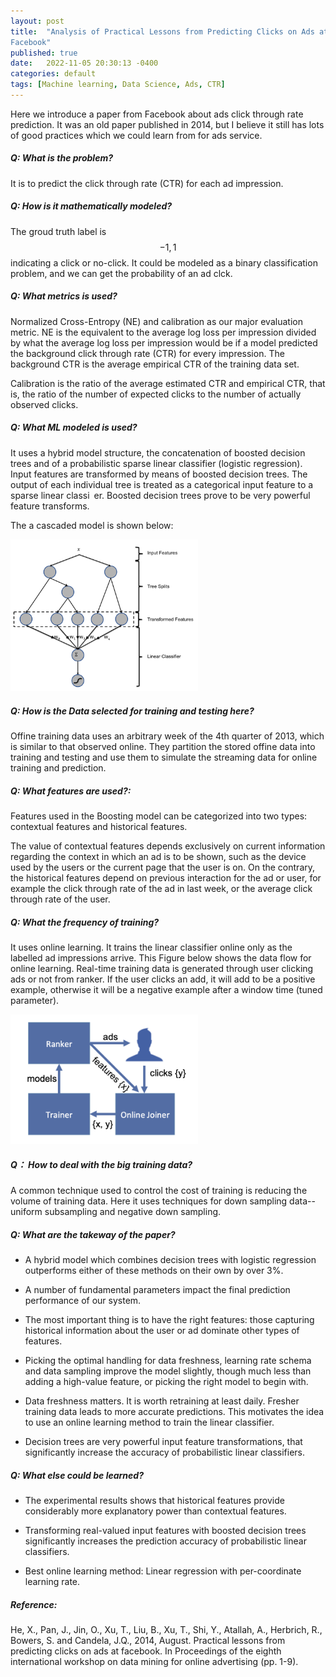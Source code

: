```yaml
---
layout: post
title:  "Analysis of Practical Lessons from Predicting Clicks on Ads at
Facebook"
published: true
date:   2022-11-05 20:30:13 -0400
categories: default
tags: [Machine learning, Data Science, Ads, CTR]
---
```


Here we introduce a paper from Facebook about ads click through rate prediction. It was an old paper published in 2014, but I believe it still has lots of good practices which we could learn from for ads service. 

##### Q: What is the problem?

It is to predict the click through rate (CTR) for each ad impression.

##### Q: How is it mathematically modeled?

The groud truth label is $${-1, 1}$$ indicating a click or no-click. It could be modeled as a binary classification problem, and we can get the probability of an ad clck.


##### Q: What metrics is used?

Normalized Cross-Entropy (NE) and calibration as our major evaluation metric.  NE is the equivalent to the average log loss per impression divided by what the average log loss per impression would be if a model predicted the background click through rate (CTR) for every impression. The background CTR is the average empirical CTR of the training data set.

Calibration is the ratio of the average estimated CTR and empirical CTR, that is, the ratio of the number of expected clicks to the number of actually observed clicks.


##### Q: What ML modeled is used?

It uses a hybrid model structure, the concatenation of boosted decision trees and of a probabilistic
sparse linear classifier (logistic regression). 
Input features are transformed by means of boosted decision trees. The output of each individual tree is treated as a
categorical input feature to a sparse linear classi er. Boosted decision trees prove to be very powerful
feature transforms.

The a cascaded model is shown below: 

<img src="/assets/images/2022-11-06/ads_ctr_facebook/Hybrid_model_structure.png" width="300">


##### Q: How is the Data selected for training and testing here?

Offine training data uses an arbitrary week of the 4th quarter of 2013, which is similar to that observed
online. They partition the stored offine data into training and testing and use them to simulate the streaming data for online training and prediction.


##### Q: What features are used?:

Features used in the Boosting model can be categorized into two types: contextual features and historical features.

The value of contextual features depends exclusively on current information regarding the context in which an ad is to be shown, such as the device used by the users or the current page that the user is on. On the contrary, the historical features depend on previous interaction for the ad or user, for example the click through rate of the ad in last week, or the average click through rate of the user.


##### Q: What the frequency of training?

It uses online learning. It trains the linear classifier online only as the labelled ad impressions arrive.
This Figure below shows the data flow for online learning. Real-time training data is generated through user clicking ads or not from ranker. If the user clicks an add, it will add to be a positive example, otherwise it will be a negative example after a window time (tuned parameter).

<img src="/assets/images/2022-11-06/ads_ctr_facebook/Online_learning_data_flow.png" width="300">


##### Q： How to deal with the big training data?

A common technique used to control the cost of training is reducing the volume of training data. 
Here it uses techniques for down sampling data--uniform subsampling and negative down sampling. 


##### Q: What are the takeway of the paper?

* A hybrid model which combines decision trees with logistic regression outperforms either of these methods on their own by over 3%.

* A number of fundamental parameters impact the final prediction performance of our system.

* The most important thing is to have the right features: those capturing historical information
about the user or ad dominate other types of features.


* Picking the optimal handling for data freshness, learning rate schema and data sampling improve the model
slightly, though much less than adding a high-value feature, or picking the right model to begin with.

* Data freshness matters. It is worth retraining at least daily. Fresher training data leads to more accurate predictions. This motivates the idea to use an online learning method to train the linear classifier.

* Decision trees are very powerful input feature transformations, that significantly increase the accuracy
of probabilistic linear classifiers.


##### Q: What else could be learned?

* The experimental results shows that historical features provide considerably more explanatory power than contextual features. 

* Transforming real-valued input features with boosted decision trees significantly increases the prediction accuracy
of probabilistic linear classifiers.

* Best online learning method: Linear regression with per-coordinate learning rate.


##### Reference:

He, X., Pan, J., Jin, O., Xu, T., Liu, B., Xu, T., Shi, Y., Atallah, A., Herbrich, R., Bowers, S. and Candela, J.Q., 2014, August. Practical lessons from predicting clicks on ads at facebook. In Proceedings of the eighth international workshop on data mining for online advertising (pp. 1-9).